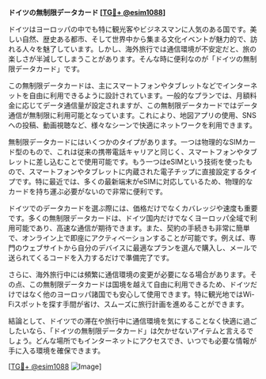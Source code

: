 **ドイツの無制限データカード [[TG💪+ @esim1088](https://t.me/s/esim1088)]**

ドイツはヨーロッパの中でも特に観光客やビジネスマンに人気のある国です。美しい自然、歴史ある都市、そして世界中から集まる文化イベントが魅力的で、訪れる人々を魅了しています。しかし、海外旅行では通信環境が不安定だと、旅の楽しさが半減してしまうことがあります。そんな時に便利なのが「ドイツの無制限データカード」です。

この無制限データカードは、主にスマートフォンやタブレットなどでインターネットを自由に利用できるように設計されています。一般的なプランでは、月額料金に応じてデータ通信量が設定されますが、この無制限データカードではデータ通信が無制限に利用可能となっています。これにより、地図アプリの使用、SNSへの投稿、動画視聴など、様々なシーンで快適にネットワークを利用できます。

無制限データカードにはいくつかのタイプがあります。一つは物理的なSIMカード型のもので、これは従来の携帯電話キャリアと同じく、スマートフォンやタブレットに差し込むことで使用可能です。もう一つはeSIMという技術を使ったもので、スマートフォンやタブレットに内蔵された電子チップに直接設定するタイプです。特に最近では、多くの最新端末がeSIMに対応しているため、物理的なカードを持ち運ぶ必要がないので非常に便利です。

ドイツでのデータカードを選ぶ際には、価格だけでなくカバレッジや速度も重要です。多くの無制限データカードは、ドイツ国内だけでなくヨーロッパ全域で利用可能であり、高速な通信が期待できます。また、契約の手続きも非常に簡単で、オンライン上で即座にアクティベーションすることが可能です。例えば、専門のウェブサイトから自分のデバイスに最適なプランを選んで購入し、メールで送られてくるコードを入力するだけで準備完了です。

さらに、海外旅行中には頻繁に通信環境の変更が必要になる場合があります。その点、この無制限データカードは国境を越えて自由に利用できるため、ドイツだけではなく他のヨーロッパ諸国でも安心して使用できます。特に観光地ではWi-Fiスポットを探す手間が省け、スムーズに旅行計画を進めることができます。

結論として、ドイツでの滞在や旅行中に通信環境を気にすることなく快適に過ごしたいなら、「ドイツの無制限データカード」は欠かせないアイテムと言えるでしょう。どんな場所でもインターネットにアクセスでき、いつでも必要な情報が手に入る環境を確保できます。

[[TG💪+ @esim1088](https://t.me/s/esim1088) ![Image](https://i.postimg.cc/Y0z9fWf4/image.png)]
